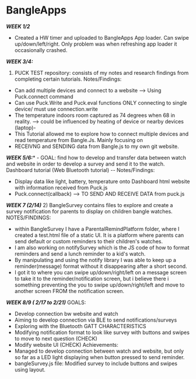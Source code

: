 # BangleApps
***WEEK 1/2***
- Created a HW timer and uploaded to BangleApps App loader. Can swipe up/down/left/right. Only problem was when refreshing app loader it occasionally crashed.

***WEEK 3/4:***
1) PUCK TEST repository: consists of my notes and research findings from completing certain tutorials.
Notes/Findings:
- Can add multiple devices and connect to a website --> Using Puck.connect command
- Can use Puck.Write and Puck.eval functions ONLY connecting to single device/ must use connection.write
- The temperature indoors room captured as 74 degrees when 68 in reality.
     --> could be influenced by heating of device or nearby devices (laptop)-
- This Tutorial allowed me to explore how to connect multiple devices and read temperature from Bangle.Js. Mainly focusing on
- RECEIVNG and SENDING data from Bangle.js to my own git website.

***WEEK 5/6:****
     - GOAL: find how to develop and transfer data between watch and website in order to develop a survey and send it to the watch.
Dashboard tutorial (Web Bluetooth tutorial) -- Notes/Findings: 
- Display data like light, battery, temperature onto Dashboard html website with information received from Puck.js
- Puck.connect(callback) --> TO SEND AND RECEIVE DATA from puck.js

***WEEK 7 (2/14)***
     2) BangleSurvey contains files to explore and create a survey notification for parents to display on children bangle watches.
NOTES/FINDINGS:
   - within BangleSurvey I have a ParentalRemindPlatform folder, where I created a test.html file of a static UI. It is a platform where parents can send default or custom reminders to their children's watches. 
   - I am also working on notifySurvey which is the JS code of how to format reminders and send a lunch reminder to a kid's watch.
   - By manipulating and using the notify library I was able to keep up a reminder(message) format without it disappearing after a short second. 
   - I got it to where you can swipe up/down/right/left on a message screen to take it to the reminder/notification screen, but i believe there i something preventing the you to swipe up/down/right/left and move to another screen FROM the notification screen.
   
***WEEK 8/9 ( 2/17 to 2/21)***
GOALS:
- Develop connection bw website and watch 
- Aiming to develop connection via BLE to send notifications/surveys
- Exploring with the Bluetooth GATT CHARACTERISTICS
- Modifying notification format to look like survey with buttons and swipes to move to next question (CHECK)
- Modify website UI (CHECK)
Achievements:
- Managed to develop connection between watch and website, but only so far as a LED light displaying when button pressed to send reminder.
- bangleSurvey.js file: Modified survey to include buttons and swipes using layout.

    
